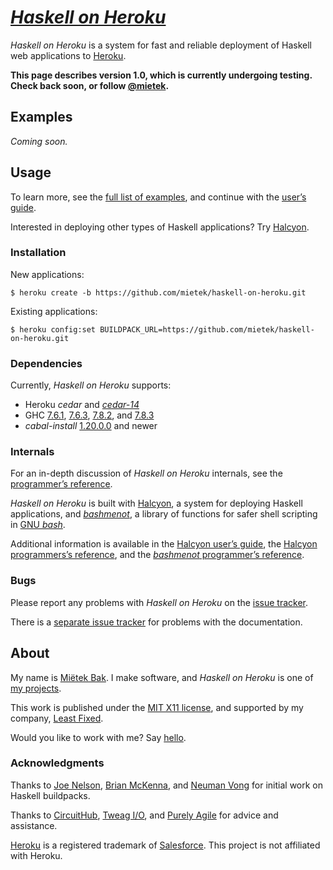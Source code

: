[_Haskell on Heroku_](http://haskellonheroku.com/)
==================================================

_Haskell on Heroku_ is a system for fast and reliable deployment of Haskell web applications to [Heroku](http://heroku.com/).

**This page describes version 1.0, which is currently undergoing testing.  Check back soon, or follow [@mietek](http://twitter.com/mietek).**


Examples
--------

_Coming soon._


Usage
-----

To learn more, see the [full list of examples](http://haskellonheroku.com/examples/), and continue with the [user’s guide](http://haskellonheroku.com/guide/).

Interested in deploying other types of Haskell applications?  Try [Halcyon](http://halcyon.sh/).


### Installation

New applications:

```
$ heroku create -b https://github.com/mietek/haskell-on-heroku.git
```

Existing applications:

```
$ heroku config:set BUILDPACK_URL=https://github.com/mietek/haskell-on-heroku.git
```


### Dependencies

Currently, _Haskell on Heroku_ supports:

- Heroku _cedar_ and [_cedar-14_](https://blog.heroku.com/archives/2014/8/19/cedar-14-public-beta)
- GHC [7.6.1](http://www.haskell.org/ghc/download_ghc_7_6_1), [7.6.3](http://www.haskell.org/ghc/download_ghc_7_6_3), [7.8.2](http://www.haskell.org/ghc/download_ghc_7_8_2), and [7.8.3](http://www.haskell.org/ghc/download_ghc_7_8_3)
- _cabal-install_ [1.20.0.0](http://www.haskell.org/cabal/download.html) and newer


### Internals

For an in-depth discussion of _Haskell on Heroku_ internals, see the [programmer’s reference](http://haskellonheroku.com/reference/).

_Haskell on Heroku_ is built with [Halcyon](http://halcyon.sh/), a system for deploying Haskell applications, and [_bashmenot_](http://bashmenot.mietek.io/), a library of functions for safer shell scripting in [GNU _bash_](http://gnu.org/software/bash/).

Additional information is available in the [Halcyon user’s guide](http://halcyon.sh/guide/), the [Halcyon programmers’s reference](http://halcyon.sh/reference/), and the [_bashmenot_ programmer’s reference](http://bashmenot.mietek.io/reference/).


### Bugs

Please report any problems with _Haskell on Heroku_ on the [issue tracker](https://github.com/mietek/haskell-on-heroku/issues/).

There is a [separate issue tracker](https://github.com/mietek/haskell-on-heroku-website/issues/) for problems with the documentation.


About
-----

My name is [Miëtek Bak](http://mietek.io/).  I make software, and _Haskell on Heroku_ is one of [my projects](http://mietek.io/projects/).

This work is published under the [MIT X11 license](http://haskellonheroku.com/license/), and supported by my company, [Least Fixed](http://leastfixed.com/).

Would you like to work with me?  Say [hello](http://mietek.io/).


### Acknowledgments

Thanks to [Joe Nelson](http://begriffs.com/), [Brian McKenna](http://brianmckenna.org/), and [Neuman Vong](https://github.com/luciferous/) for initial work on Haskell buildpacks.

Thanks to [CircuitHub](https://circuithub.com/), [Tweag I/O](http://www.tweag.io/), and [Purely Agile](http://purelyagile.com/) for advice and assistance.

[Heroku](http://heroku.com/) is a registered trademark of [Salesforce](http://salesforce.com/).  This project is not affiliated with Heroku.
